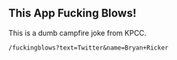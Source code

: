 ## This App Fucking Blows!

This is a dumb campfire joke from KPCC.

`/fuckingblows?text=Twitter&name=Bryan+Ricker`
